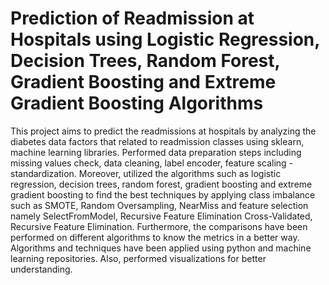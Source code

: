 # Prediction of Readmission at Hospitals using Logistic Regression, Decision Trees, Random Forest, Gradient Boosting and Extreme Gradient Boosting Algorithms
This project aims to predict the readmissions at hospitals by analyzing the diabetes data factors that related to readmission classes using sklearn, machine learning libraries. Performed data preparation steps including missing values check, data cleaning, label encoder, feature scaling - standardization. Moreover, utilized the algorithms such as logistic regression, decision trees, random forest, gradient boosting and extreme gradient boosting to find the best techniques by applying class imbalance such as SMOTE, Random Oversampling, NearMiss and feature selection namely SelectFromModel, Recursive Feature Elimination Cross-Validated, Recursive Feature Elimination. Furthermore, the comparisons have been performed on different algorithms to know the metrics in a better way. Algorithms and techniques have been applied using python and machine learning repositories. Also, performed visualizations for better understanding.


